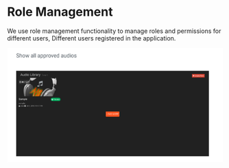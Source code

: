 # Role Management

We use role management functionality to manage roles and permissions for different users, Different users registered in the application.

![](../.gitbook/assets/image%20%28305%29.png)

